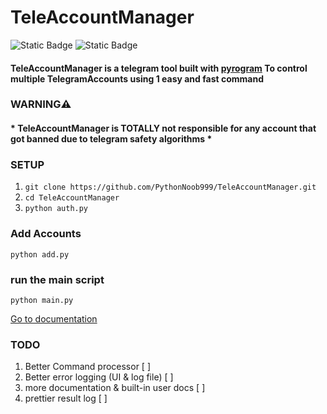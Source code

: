 # TeleAccountManager

![Static Badge](https://img.shields.io/badge/TeleAccountManager-V2-blue?logo=python&logoColor=blue) ![Static Badge](https://img.shields.io/badge/MTProto-pyrogram-orange?logo=telegram&logoColor=blue) 

#### TeleAccountManager is a telegram tool built with [pyrogram](https://docs.pyrogram.org) To control multiple TelegramAccounts using 1 easy and fast command

### WARNING⚠️
#### * TeleAccountManager is TOTALLY not responsible for any account that got banned due to telegram safety algorithms *

### SETUP
1. `git clone https://github.com/PythonNoob999/TeleAccountManager.git`
2. `cd TeleAccountManager`
3. `python auth.py`

### Add Accounts
`python add.py`
### run the main script
`python main.py`


[Go to documentation](https://github.com/PythonNoob999/TeleAccountManager/blob/647d3d354aab418d075614912f1ca9ceb0a31fde/docs/)

### TODO
1. Better Command processor [ ]
2. Better error logging (UI & log file) [ ]
3. more documentation & built-in user docs [ ]
4. prettier result log [ ]

